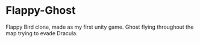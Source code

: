 # Flappy-Ghost
Flappy Bird clone, made as my first unity game. Ghost flying throughout the map trying to evade Dracula. 
